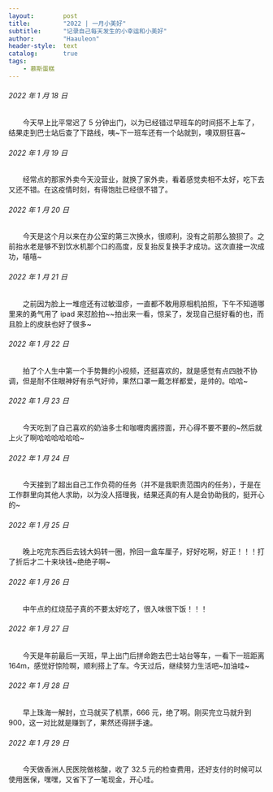 ```yaml
---
layout:        post
title:         "2022 | 一月小美好"
subtitle:      "记录自己每天发生的小幸运和小美好"
author:        "Haauleon"
header-style:  text
catalog:       true
tags:
    - 慕斯蛋糕
---
```


###### 2022 年 1 月 18 日
&emsp;&emsp;今天早上比平常迟了 5 分钟出门，以为已经错过早班车的时间搭不上车了，结果走到巴士站后查了下路线，咦~下一班车还有一个站就到，噢双厨狂喜~

###### 2022 年 1 月 19 日
&emsp;&emsp;经常点的那家外卖今天没营业，就换了家外卖，看着感觉卖相不太好，吃下去又还不错。在这疫情时刻，有得饱肚已经很不错了。

###### 2022 年 1 月 20 日
&emsp;&emsp;今天是这个月以来在办公室的第三次换水，很顺利，没有之前那么狼狈了。之前抬水老是够不到饮水机那个口的高度，反复抬反复换手才成功。这次直接一次成功，嘻嘻~

###### 2022 年 1 月 21 日
&emsp;&emsp;之前因为脸上一堆痘还有过敏湿疹，一直都不敢用原相机拍照，下午不知道哪里来的勇气用了 ipad 来怼脸拍~~拍出来一看，惊呆了，发现自己挺好看的也，而且脸上的皮肤也好了很多~

###### 2022 年 1 月 22 日
&emsp;&emsp;拍了个人生中第一个手势舞的小视频，还挺喜欢的，就是感觉有点四肢不协调，但是耐不住眼神好有杀气好帅，果然口罩一戴怎样都爱，是帅的。哈哈~

###### 2022 年 1 月 23 日
&emsp;&emsp;今天吃到了自己喜欢的奶油多士和咖喱肉酱捞面，开心得不要不要的~然后就上火了啊哈哈哈哈哈哈~

###### 2022 年 1 月 24 日
&emsp;&emsp;今天接到了超出自己工作负荷的任务（并不是我职责范围内的任务），于是在工作群里向其他人求助，以为没人搭理我，结果还真的有人是会协助我的，挺开心的~

###### 2022 年 1 月 25 日
&emsp;&emsp;晚上吃完东西后去钱大妈转一圈，拎回一盒车厘子，好好吃啊，好正！！！打了折后才二十来块钱~绝绝子啊~

###### 2022 年 1 月 26 日
&emsp;&emsp;中午点的红烧茄子真的不要太好吃了，很入味很下饭！！！

###### 2022 年 1 月 27 日
&emsp;&emsp;今天是年前最后一天班，早上出门后拼命跑去巴士站台等车，一看下一班距离 164m，感觉好惊险啊，顺利搭上了车。今天过后，继续努力生活吧~加油哇~

###### 2022 年 1 月 28 日
&emsp;&emsp;早上珠海一解封，立马就买了机票，666 元，绝了啊。刚买完立马就升到 900，这一对比就是赚到了，果然还得拼手速。

###### 2022 年 1 月 29 日
&emsp;&emsp;今天做香洲人民医院做核酸，收了 32.5 元的检查费用，还好支付的时候可以使用医保，嘿嘿，又省下了一笔现金，开心哇。